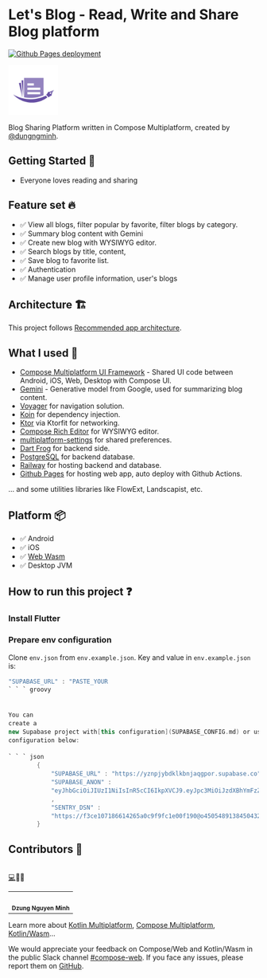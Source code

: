 # Let's Blog - Read, Write and Share Blog platform

[![Github Pages deployment](https://github.com/dungngminh/lets_blog_compose_multiplatform/actions/workflows/build_web_app.yaml/badge.svg)](https://github.com/dungngminh/lets_blog_compose_multiplatform/actions/workflows/build_web_app.yaml)

<img alt="AppLogo.webp" height="100" src="art/img_app_icon.webp" width="100"/>

Blog Sharing Platform written in Compose Multiplatform, created
by [@dungngminh](https://github.com/dungngminh).

## Getting Started 🤖

- Everyone loves reading and sharing

## Feature set 🔥

- ✅ View all blogs, filter popular by favorite, filter blogs by category.
- ✅ Summary blog content with Gemini
- ✅ Create new blog with WYSIWYG editor.
- ✅ Search blogs by title, content,
- ✅ Save blog to favorite list.
- ✅ Authentication
- ✅ Manage user profile information, user's blogs

## Architecture 🏗️

This project
follows [Recommended app architecture](https://developer.android.com/topic/architecture#recommended-app-arch).

## What I used 💪

- [Compose Multiplatform UI Framework](https://www.jetbrains.com/compose-multiplatform/) - Shared UI
  code between Android, iOS, Web, Desktop with Compose UI.
- [Gemini](https://gemini.google.com) - Generative model from Google, used for summarizing blog
  content.
- [Voyager](https://github.com/adrielcafe/voyager) for navigation solution.
- [Koin](https://insert-koin.io/) for dependency injection.
- [Ktor](https://ktor.io/) via Ktorfit for networking.
- [Compose Rich Editor](https://github.com/MohamedRejeb/compose-rich-editor) for WYSIWYG editor.
- [multiplatform-settings](https://github.com/russhwolf/multiplatform-settings) for shared
  preferences.
- [Dart Frog](https://dartfrog.vgv.dev/) for backend side.
- [PostgreSQL](https://www.postgresql.org/) for backend database.
- [Railway](https://railway.app/) for hosting backend and database.
- [Github Pages](https://pages.github.com/) for hosting web app, auto deploy with Github Actions.

... and some utilities libraries like FlowExt, Landscapist, etc.

## Platform 📦

- ✅ Android
- ✅ iOS
- ✅ [Web Wasm](https://dungngminh.github.io/lets_blog_compose_multiplatform/)
- ✅ Desktop JVM

## How to run this project ❓

### Install Flutter

### Prepare env configuration

Clone `env.json` from `env.example.json`. Key and value in `env.example.json` is:

```groovy
"SUPABASE_URL" : "PASTE_YOUR
` ` ` groovy


You can
create a
new Supabase project with[this configuration](SUPABASE_CONFIG.md) or use my
configuration below:

` ` ` json
        {
            "SUPABASE_URL" : "https://yznpjybdklkbnjaqgpor.supabase.co" ,
            "SUPABASE_ANON" :
            "eyJhbGciOiJIUzI1NiIsInR5cCI6IkpXVCJ9.eyJpc3MiOiJzdXBhYmFzZSIsInJlZiI6Inl6bnBqeWJka2xrYm5qYXFncG9yIiwicm9sZSI6ImFub24iLCJpYXQiOjE2ODE0ODc2ODAsImV4cCI6MTk5NzA2MzY4MH0.ymBej2GzwqimWqMc2pDN5a_kARhDzXMGSNtHLpItXKE"
            ,
            "SENTRY_DSN" :
            "https://f3ce107186614265a0c9f9fc1e00f190@o4505489138450432.ingest.sentry.io/4505489139302400"
        }
```

## Contributors 🌟

<table>
  <tr>
    <td align="center"><img src="https://avatars.githubusercontent.com/u/63831488?v=4" width="100px;" alt=""/><br /><sub><b>Dzung Nguyen Minh</b></sub></td><br /><a href="https://github.com/dungngminh/app_creaty/commits?author=dungngminh" title="Maintainer">💻</a> <a title="Document">📖</a> <a title="Fix Bug">🐛</a>  
</tr>
</table>


Learn more
about [Kotlin Multiplatform](https://www.jetbrains.com/help/kotlin-multiplatform-dev/get-started.html),
[Compose Multiplatform](https://github.com/JetBrains/compose-multiplatform/#compose-multiplatform),
[Kotlin/Wasm](https://kotl.in/wasm/)…

We would appreciate your feedback on Compose/Web and Kotlin/Wasm in the public Slack
channel [#compose-web](https://slack-chats.kotlinlang.org/c/compose-web).
If you face any issues, please report them
on [GitHub](https://github.com/JetBrains/compose-multiplatform/issues).
